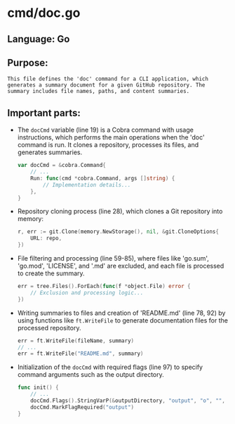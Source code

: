 # cmd/doc.go
## Language: Go
## Purpose: 
	This file defines the 'doc' command for a CLI application, which generates a summary document for a given GitHub repository. The summary includes file names, paths, and content summaries.
## Important parts: 
- The `docCmd` variable (line 19) is a Cobra command with usage instructions, which performs the main operations when the 'doc' command is run. It clones a repository, processes its files, and generates summaries.
  
    ```go
    var docCmd = &cobra.Command{
        // ...
        Run: func(cmd *cobra.Command, args []string) {
            // Implementation details...
        },
    }
    ```

- Repository cloning process (line 28), which clones a Git repository into memory:

    ```go
    r, err := git.Clone(memory.NewStorage(), nil, &git.CloneOptions{
        URL: repo,
    })
    ```

- File filtering and processing (line 59-85), where files like 'go.sum', 'go.mod', 'LICENSE', and '.md' are excluded, and each file is processed to create the summary.

    ```go
    err = tree.Files().ForEach(func(f *object.File) error {
        // Exclusion and processing logic...
    })
    ```

- Writing summaries to files and creation of 'README.md' (line 78, 92) by using functions like `ft.WriteFile` to generate documentation files for the processed repository.

    ```go
    err = ft.WriteFile(fileName, summary)
    // ...
    err = ft.WriteFile("README.md", summary)
    ```

- Initialization of the `docCmd` with required flags (line 97) to specify command arguments such as the output directory.

    ```go
    func init() {
        // ...
        docCmd.Flags().StringVarP(&outputDirectory, "output", "o", "", "The directory to output the summary")
        docCmd.MarkFlagRequired("output")
    }
    ```